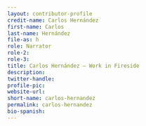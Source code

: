 ```yaml
---
layout: contributor-profile
credit-name: Carlos Hernández
first-name: Carlos
last-name: Hernández
file-as: h
role: Narrator
role-2:
role-3:
title: Carlos Hernández — Work in Fireside
description:
twitter-handle:
profile-pic:
website-url:
short-name: carlos-hernandez
permalink: carlos-hernandez
bio-spanish:
---
```


